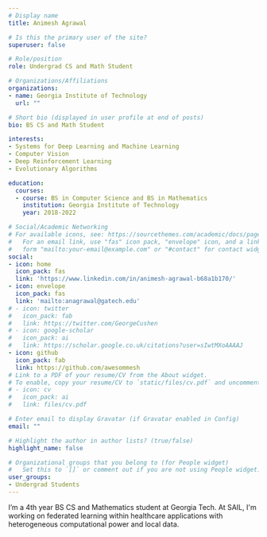 ```yaml
---
# Display name
title: Animesh Agrawal

# Is this the primary user of the site?
superuser: false

# Role/position
role: Undergrad CS and Math Student

# Organizations/Affiliations
organizations:
- name: Georgia Institute of Technology
  url: ""

# Short bio (displayed in user profile at end of posts)
bio: BS CS and Math Student

interests:
- Systems for Deep Learning and Machine Learning
- Computer Vision
- Deep Reinforcement Learning
- Evolutionary Algorithms

education:
  courses:
  - course: BS in Computer Science and BS in Mathematics
    institution: Georgia Institute of Technology
    year: 2018-2022

# Social/Academic Networking
# For available icons, see: https://sourcethemes.com/academic/docs/page-builder/#icons
#   For an email link, use "fas" icon pack, "envelope" icon, and a link in the
#   form "mailto:your-email@example.com" or "#contact" for contact widget.
social:
- icon: home
  icon_pack: fas
  link: 'https://www.linkedin.com/in/animesh-agrawal-b68a1b170/'
- icon: envelope
  icon_pack: fas
  link: 'mailto:anagrawal@gatech.edu'
# - icon: twitter
#   icon_pack: fab
#   link: https://twitter.com/GeorgeCushen
# - icon: google-scholar
#   icon_pack: ai
#   link: https://scholar.google.co.uk/citations?user=sIwtMXoAAAAJ
- icon: github
  icon_pack: fab
  link: https://github.com/awesommesh
# Link to a PDF of your resume/CV from the About widget.
# To enable, copy your resume/CV to `static/files/cv.pdf` and uncomment the lines below.
# - icon: cv
#   icon_pack: ai
#   link: files/cv.pdf

# Enter email to display Gravatar (if Gravatar enabled in Config)
email: ""

# Highlight the author in author lists? (true/false)
highlight_name: false

# Organizational groups that you belong to (for People widget)
#   Set this to `[]` or comment out if you are not using People widget.
user_groups:
- Undergrad Students
---
```


I’m a 4th year BS CS and Mathematics student at Georgia Tech. At SAIL, I'm working on federated learning within healthcare applications with heterogeneous computational power and local data.
